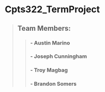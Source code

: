 # Cpts322_TermProject
> ## Team Members:
>> ### - Austin Marino
>> ### - Joseph Cunningham
>> ### - Troy Magbag
>> ### - Brandon Somers
